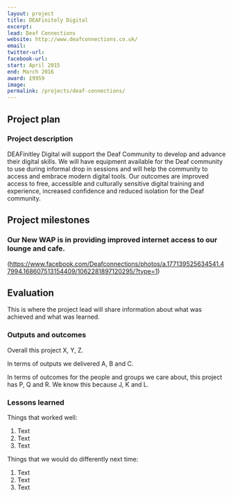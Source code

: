 ```yaml
---
layout: project
title: DEAFinitely Digital
excerpt: 
lead: Deaf Connections 
website: http://www.deafconnections.co.uk/
email: 
twitter-url: 
facebook-url: 
start: April 2015
end: March 2016
award: £9959
image:
permalink: /projects/deaf-connections/ 
---
```


## Project plan

### Project description

DEAFinitley Digital will support the Deaf Community to develop and advance their digital skills. We will have equipment available for the Deaf community to use during informal drop in sessions and will help the community to access and embrace modern digital tools. Our outcomes are improved access to free, accessible and culturally sensitive digital training and experience, increased confidence and reduced isolation for the Deaf community.


## Project milestones

### Our New WAP is in providing improved internet access to our lounge and cafe.
(https://www.facebook.com/Deafconnections/photos/a.177139525634541.47994.168607513154409/1062281897120295/?type=1)


## Evaluation

This is where the project lead will share information about what was achieved and what was learned.

### Outputs and outcomes

Overall this project X, Y, Z.

In terms of outputs we delivered A, B and C.

In terms of outcomes for the people and groups we care about, this project has P, Q and R. We know this because J, K and L.

### Lessons learned

Things that worked well:

1. Text
2. Text
3. Text

Things that we would do differently next time:

1. Text
2. Text
3. Text
